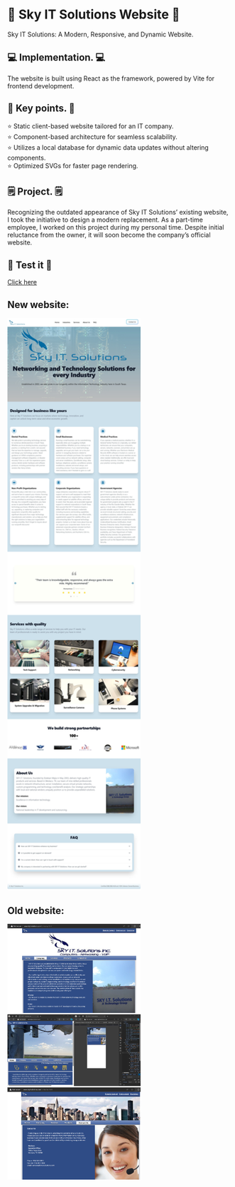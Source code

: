 # 🦅 Sky IT Solutions Website 🦅
Sky IT Solutions: A Modern, Responsive, and Dynamic Website.

##  💻 Implementation. 💻
The website is built using React as the framework, powered by Vite for frontend development.

## 🔑 Key points. 🔑
⭐ Static client-based website tailored for an IT company.<br />
⭐ Component-based architecture for seamless scalability.<br />
⭐ Utilizes a local database for dynamic data updates without altering components.<br />
⭐ Optimized SVGs for faster page rendering.<br />

## 🗒️ Project. 🗒️
Recognizing the outdated appearance of Sky IT Solutions’ existing website, I took the initiative to design a modern replacement. As a part-time employee, I worked on this project during my personal time. Despite initial reluctance from the owner, it will soon become the company’s official website.

## 🧪 Test it 🧪
<a href="https://brandc7.github.io/Sky-IT-Solutions-Website/" target="_blank" rel="noopener noreferrer">Click here</a>

## New website:
<div class="flex">
<img src="/WebsiteSamples/NewWebsite/new-page.jpeg" width="300" />
</div>

## Old website:
<div class="flex flex-col">
<img src="/WebsiteSamples/OldWebsite/oldweb-company.png" width="300" />
<img src="/WebsiteSamples/OldWebsite/old-website-skyit.JPG" width="300" />
<img src="/WebsiteSamples/OldWebsite/oldweb-contactus.png" width="300" />
</div>
